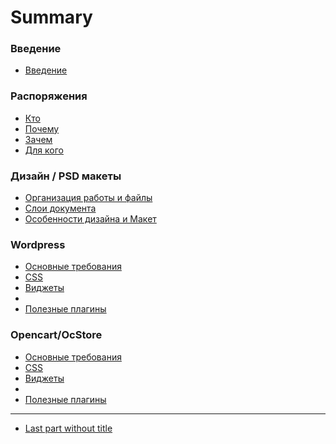 # Summary

### Введение

* [Введение](README.md)

### Распоряжения
  * [Кто](instructions/instructions.md)
  * [Почему](instructions/why.md)
  * [Зачем](instructions/what-for.md)
  * [Для кого](instructions/for-whom.md)

### Дизайн / PSD макеты
* [Организация работы и файлы](psd/psd-1.md)
* [Слои документа](psd/psd-2.md)
* [Особенности дизайна и Макет](psd/psd-3.md)

### Wordpress
* [Основные требования](wordpress/wp-1.md)
* [CSS](wordpress/wp-2.md)
* [Виджеты](wordpress/wp-3.md)
* [](wordpress/wp-4.md)
* [Полезные плагины](wordpress/wp-plugins.md)

### Opencart/OcStore
* [Основные требования](opencart/oc-1.md)
* [CSS](opencart/oc-2.md)
* [Виджеты](opencart/oc-3.md)
* [](opencart/oc-4.md)
* [Полезные плагины](opencart/oc-plugins.md)
----

* [Last part without title](part3/title.md)